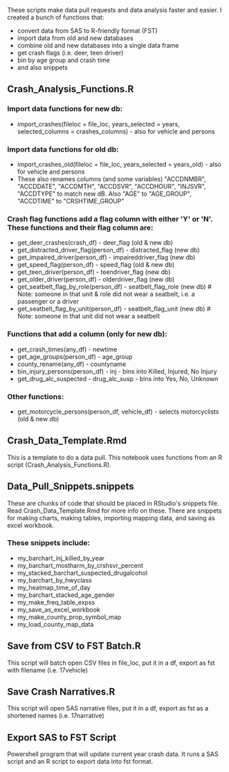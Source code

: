 These scripts make data pull requests and data analysis faster and easier. I created a bunch of functions that:
- convert data from SAS to R-friendly format (FST)
- import data from old and new databases
- combine old and new databases into a single data frame
- get crash flags (i.e. deer, teen driver)
- bin by age group and crash time
- and also snippets

## Crash_Analysis_Functions.R

### Import data functions for new db:
+ import_crashes(fileloc = file_loc, years_selected = years, selected_columns = crashes_columns)         - also for vehicle and persons  

### Import data functions for old db:
+ import_crashes_old(fileloc = file_loc, years_selected = years_old) - also for vehicle and persons  
+ These also renames columns (and some variables) "ACCDNMBR", "ACCDDATE", "ACCDMTH", "ACCDSVR", "ACCDHOUR", "INJSVR", "ACCDTYPE" to match new dB. Also "AGE" to "AGE_GROUP", "ACCDTIME" to "CRSHTIME_GROUP"

### Crash flag functions add a flag column with either 'Y' or 'N'. These functions and their flag column are:
+ get_deer_crashes(crash_df)            - deer_flag (old & new db)  
+ get_distracted_driver_flag(person_df) - distracted_flag (new db)  
+ get_impaired_driver(person_df)        - impaireddriver_flag (new db)  
+ get_speed_flag(person_df)             - speed_flag (old & new db)  
+ get_teen_driver(person_df)            - teendriver_flag (new db)  
+ get_older_driver(person_df)           - olderdriver_flag (new db)  
+ get_seatbelt_flag_by_role(person_df)  - seatbelt_flag_role (new db)    # Note: someone in that unit & role did not wear a seatbelt, i.e. a passenger or a driver  
+ get_seatbelt_flag_by_unit(person_df)  - seatbelt_flag_unit (new db)    # Note: someone in that unit did not wear a seatbelt  

### Functions that add a column (only for new db):
+ get_crash_times(any_df)               - newtime  
+ get_age_groups(person_df)             - age_group  
+ county_rename(any_df)                 - countyname  
+ bin_injury_persons(person_df)         - inj - bins into Killed, Injured, No Injury  
+ get_drug_alc_suspected                - drug_alc_susp - bins into Yes, No, Unknown

### Other functions:
+ get_motorcycle_persons(person_df, vehicle_df) - selects motorcyclists (old & new db)  

## Crash_Data_Template.Rmd
This is a template to do a data pull. This notebook uses functions from an R script (Crash_Analysis_Functions.R).

## Data_Pull_Snippets.snippets
These are chunks of code that should be placed in RStudio's snippets file. Read Crash_Data_Template.Rmd for more info on these.
There are snippets for making charts, making tables, importing mapping data, and saving as excel workbook.

### These snippets include:
+ my_barchart_inj_killed_by_year  
+ my_barchart_mostharm_by_crshsvr_percent  
+ my_stacked_barchart_suspected_drugalcohol  
+ my_barchart_by_hwyclass  
+ my_heatmap_time_of_day  
+ my_barchart_stacked_age_gender  
+ my_make_freq_table_expss  
+ my_save_as_excel_workbook  
+ my_make_county_prop_symbol_map  
+ my_load_county_map_data  

## Save from CSV to FST Batch.R
This script will batch open CSV files in file_loc, put it in a df, export as fst with filename (i.e. 17vehicle)

## Save Crash Narratives.R
This script will open SAS narrative files, put it in a df, export as fst as a shortened names (i.e. 17narrative)

## Export SAS to FST Script
Powershell program that will update current year crash data. It runs a SAS script and an R script to export data into fst format.